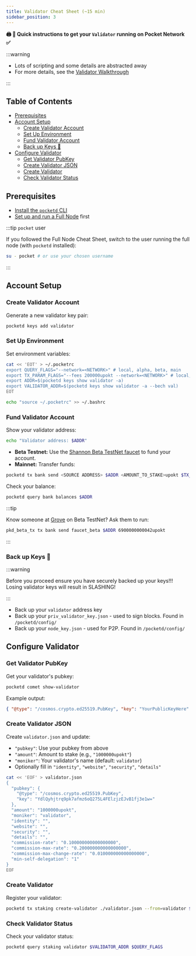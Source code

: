 ```yaml
---
title: Validator Cheat Sheet (~15 min)
sidebar_position: 3
---
```


**🖨 🍝 Quick instructions to get your `Validator` running on Pocket Network ✅**

:::warning

- Lots of scripting and some details are abstracted away
- For more details, see the [Validator Walkthrough](../2_walkthroughs/3_validator_walkthrough.md)

:::

## Table of Contents <!-- omit in toc -->

- [Prerequisites](#prerequisites)
- [Account Setup](#account-setup)
  - [Create Validator Account](#create-validator-account)
  - [Set Up Environment](#set-up-environment)
  - [Fund Validator Account](#fund-validator-account)
  - [Back up Keys 🔑](#back-up-keys-)
- [Configure Validator](#configure-validator)
  - [Get Validator PubKey](#get-validator-pubkey)
  - [Create Validator JSON](#create-validator-json)
  - [Create Validator](#create-validator)
  - [Check Validator Status](#check-validator-status)

## Prerequisites

- [Install the `pocketd` CLI](../../2_explore/2_account_management/1_pocketd_cli.md)
- [Set up and run a Full Node](2_full_node_cheatsheet.md) first

:::tip `pocket` user

If you followed the Full Node Cheat Sheet, switch to the user running the full node (with `pocketd` installed):

```bash
su - pocket # or use your chosen username
```

:::

## Account Setup

### Create Validator Account

Generate a new validator key pair:

```bash
pocketd keys add validator
```

### Set Up Environment

Set environment variables:

```bash
cat << 'EOT' > ~/.pocketrc
export QUERY_FLAGS="--network=<NETWORK>" # local, alpha, beta, main
export TX_PARAM_FLAGS="--fees 200000upokt --network=<NETWORK>" # local, alpha, beta, main
export ADDR=$(pocketd keys show validator -a)
export VALIDATOR_ADDR=$(pocketd keys show validator -a --bech val)
EOT

echo "source ~/.pocketrc" >> ~/.bashrc
```

### Fund Validator Account

Show your validator address:

```bash
echo "Validator address: $ADDR"
```

- **Beta Testnet:** Use the [Shannon Beta TestNet faucet](https://faucet.beta.testnet.pokt.network/) to fund your account.
- **Mainnet:** Transfer funds:

```bash
pocketd tx bank send <SOURCE ADDRESS> $ADDR <AMOUNT_TO_STAKE>upokt $TX_PARAM_FLAGS
```

Check your balance:

```bash
pocketd query bank balances $ADDR
```

:::tip

Know someone at [Grove](https://grove.city) on Beta TestNet? Ask them to run:

```bash
pkd_beta_tx tx bank send faucet_beta $ADDR 6900000000042upokt
```

:::

### Back up Keys 🔑

:::warning 

Before you proceed ensure you have securely backed up your keys!!! Losing validator keys will result in SLASHING!

:::

- Back up your `validator` address key
- Back up your `priv_validator_key.json` - used to sign blocks. Found in `/pocketd/config/`
- Back up your `node_key.json` - used for P2P. Found in `/pocketd/config/`

## Configure Validator

### Get Validator PubKey

Get your validator's pubkey:

```bash
pocketd comet show-validator
```

Example output:

```json
{ "@type": "/cosmos.crypto.ed25519.PubKey", "key": "YourPublicKeyHere" }
```

### Create Validator JSON

Create `validator.json` and update:

- `"pubkey"`: Use your pubkey from above
- `"amount"`: Amount to stake (e.g., `"1000000upokt"`)
- `"moniker"`: Your validator's name (default: `validator`)
- Optionally fill in `"identity"`, `"website"`, `"security"`, `"details"`

```bash
cat << 'EOF' > validator.json
{
  "pubkey": {
    "@type": "/cosmos.crypto.ed25519.PubKey",
    "key": "YdlQyhjtrq9pk7afmz6oQ275L4FElzjzEJvB1fj3e1w="
  },
  "amount": "1000000upokt",
  "moniker": "validator",
  "identity": "",
  "website": "",
  "security": "",
  "details": "",
  "commission-rate": "0.100000000000000000",
  "commission-max-rate": "0.200000000000000000",
  "commission-max-change-rate": "0.010000000000000000",
  "min-self-delegation": "1"
}
EOF
```

### Create Validator

Register your validator:

```bash
pocketd tx staking create-validator ./validator.json --from=validator $TX_PARAM_FLAGS
```

### Check Validator Status

Check your validator status:

```bash
pocketd query staking validator $VALIDATOR_ADDR $QUERY_FLAGS
```
